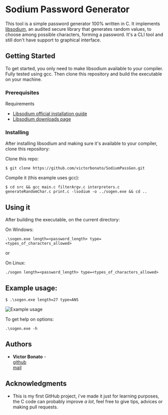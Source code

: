 # Sodium Password Generator

This tool is a simple password generator 100% written in C. It implements [libsodium](https://github.com/jedisct1/libsodium), an audited secure library that generates random values, to choose among possible characters, forming a password.
It's a CLI tool and still don't have support to graphical interface.


## Getting Started

To get started, you only need to make libsodium available to your compiler. Fully tested using gcc.
Then clone this repository and build the executable on your machine.

### Prerequisites

Requirements 
- [Libsodium official installation guide](https://libsodium.gitbook.io/doc/installation)
- [Libsodium downloads page](https://download.libsodium.org/libsodium/releases/)

### Installing

After installing libsodium and making sure it's available to your compiler, clone this repository:

Clone this repo:

    $ git clone https://github.com/victorbonato/SodiumPassGen.git

Compile it (this example uses gcc):

    $ cd src && gcc main.c filterArgv.c interpreters.c generateRandomChar.c print.c -lsodium -o ../sogen.exe && cd ..

## Using it

After building the executable, on the current directory:

On Windows:

    .\sogen.exe length=<password_length> type=<types_of_characters_allowed>

or

On Linux:

    ./sogen length=<password_length> type=<types_of_characters_allowed>


## Example usage:

    $ .\sogen.exe length=27 type=ANS

<img src="https://github.com/victorbonato/SodiumPassGen/main/res/images/image.png" alt="Example usage" title="Example Usage">

To get help on options:

    .\sogen.exe -h

## Authors

  - **Victor Bonato** -\
    [github](https://github.com/victorbonato)\
    [mail](victorbonatoit@gmail.com)

## Acknowledgments

  - This is my first GitHub project, i've made it just for learning purposes, the C code can probably improve *a lot*, feel free to give tips, advices or making pull requests.
